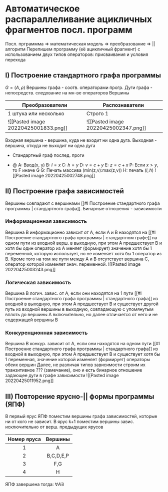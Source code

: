 # Автоматическое распараллеливание ацикличных фрагментов посл. программ
Посл. прграммма => математическая модель => преобразование => || алгоритм
Перепишем программу (её ацикличный фрагмент) с использованием двух типов операторов: присваивания и условия перехода
## I) Построение стандартного графа программы
$G=(A, \rho)$ 
Вершины графа - соотв. операторами прогр.
Дуги графа - непосредств. следование на мн-ве операторов
Вершины

| Преобразователи                      | Распознаватели |
| ------------------------------------ | -------------- |
| 1 штука или несколько                | Строго 1       |
| ![[Pasted image 20220425001833.png]] | ![[Pasted image 20220425002347.png]] |

Входная вершина - вершина, куда не входит ни одна дуга.
Выходная - вершина, откуда не выходит ни одна дуга
- Стандартный граф послед. проги

- @
A: Ввод(x, y)
B: $l=x$
C: $h=y$
D: $v=c+y$
E: $z=c+x$
P: Если $x>y$, то F иначе G
G: Печать массива (min(z,v):max(z,v))
H: печать $(l,h)$
![[Pasted image 20220425002748.png]]

## II) Построение графа зависимостей
Вершины совпадают с вершинами [[#I Построение стандартного графа программы | стандартного графа]].
Бинарные отношения - зависимости
### Информационная зависимость
Вершина B информационно зависит от А, если А и В находятся на [[#I Построение стандартного графа программы | стандартном графе]] на одном пути из входной верш. в выходную, при этом A предшествует B и хотя бы один оператор из А меняет (формирует) значение хотя бы 1 переменной, которую использует, но не изменяет хотя бы 1 оператор из B. Кроме того на том же пути между А и В отсутствует вершина C, оператор которой изменяет знач. переменной.
![[Pasted image 20220425003243.png]]
### Логическая зависимость
Вершина B логич. завис. от А, если они находятся на 1 пути [[#I Построение стандартного графа программы | стандартного графа]] из входной в выходную, при этом А предшествует В и существует другой путь из входной вершины в выходную, совпадающую с упомянутым вплоть до вершины А включительно, но далее отличается от него и не содержащей вершины В
### Конкуренционная зависимость
Вершина В конкур. зависит от А, если они находятся на одном пути  [[#I Построение стандартного графа программы | стандартного графа]] из входной в выходную, при этом А предшествует В и существует хотя бы 1 переменная, значение которой изменяет (формирует) операторы обеих вершин
Далее, не различая типов зависимости строим их транзитивное ??? (замечание), оно и есть бинарное отношение задающее дуги в графе зависимости
![[Pasted image 20220425011952.png]]
## III) Повторение ярусно-|| формы программы (ЯПФ)
В первый ярус ЯПФ поместим вершины графа зависимостей, которые ни от кого не зависит.
В ярус k+1 поместим вершины завис. исключительно от верш. предыдущих ярусов

| Номер яруса |  Вершины  |
|:-----------:|:---------:|
|      1      |     A     |
|      2      | B,C,D,E,P |
|      3      |    F,G    |
|      4      |     H     |

ЯПФ завершена тогда:
$\forall A \exists$